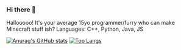 ### Hi there 👋

Hallooooo! It's your average 15yo programmer/furry who can make Minecraft stuff ish?
Languages: C++, Python, Java, JS

[![Anurag's GitHub stats](https://github-readme-stats.vercel.app/api?username=YeetBot3736&show_icons=true&theme=tokyonight&border_radius=10)]()
[![Top Langs](https://github-readme-stats.vercel.app/api/top-langs/?username=YeetBot3736&show_icons=true&theme=tokyonight&border_radius=10)]()
